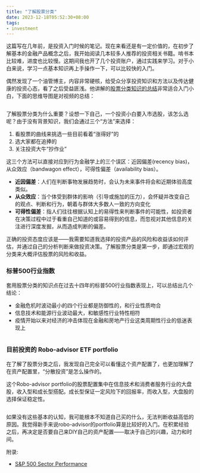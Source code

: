 ```yaml
---
title: "了解股票分类"
date: 2023-12-18T05:52:30+08:00
tags:
- investment
---
```


这篇写在几年前，是投资入门时候的笔记。现在来看还是有一定价值的，在初步了解基本的金融产品概念之后，我开始阅读几本较多人推荐的投资相关书籍。啃书本比较难，进度也比较慢。这期间我也开了几个投资账户，通过实践来学习。对于小白来说，学习一点基本知识再上手操作一下，可以比较快的入门。
  
偶然发现了一个油管博主，内容非常硬核，给受众分享投资知识和方法以及传达健康的投资心态，看了之后受益匪浅。他讲解的[股票分类知识的总结](https://www.youtube.com/watch?v=mJe9O0Ej41A&t=271s)非常适合入门小白，下面的思维导图是对视频的总结：

<div>
    <span class="image fit" style="max-width: 1000px;"><img src="https://s3.ap-southeast-1.amazonaws.com/littlecheesecake.me/money.sense/equity_categorization/money_sense_equity_categorization_mindmap.png" alt="" /></span>
<div>
  
了解股票分类为什么重要？设想一下自己，一个投资小白要入市选股，该怎么选呢？由于没有背景知识，我们会通过三个“方法”来选择：

1. 看股票的曲线来挑选一些目前看着“涨得好”的
2. 选大家都在追捧的
3. 关注投资大牛“抄作业”

这三个方法可以直接对应到行为金融学上的三个误区：近因偏差(recency bias)，从众效应（bandwagon effect），可得性偏差（availability bias）。  

- **近因偏差**：人们在判断事物发展趋势时，会认为未来事件将会和近期体验高度类似。 
- **从众效应**：当个体受到群体的影响（引导或施加的压力），会怀疑并改变自己的观点、判断和行为，朝着与群体大多数人一致的方向变化
- **可得性偏差**：指人们往往根据认知上的易得性来判断事件的可能性，如投资者在决策过程中过于看重自己知道的或容易得到的信息，而忽视对其他信息的关注进行深度发掘，从而造成判断的偏差。

正确的投资态度应该是——我需要知道我选择的投资产品的风险和收益该如何评估，并通过自己的分析判断来做投资决策。了解股票分类是第一步，即通过宏观的分类来大概评估股票的风险和收益。

### 标普500行业指数

套用股票分类的知识点在过去十四年的标普500行业指数表现上，可以总结出几个结论：  
- 金融危机时波动最小的四个行业都是防御性的，和行业性质吻合  
- 信息技术和能源行业波动最大，和敏感性行业特性相符  
- 疫情开始以来对经济的冲击体现在金融和房地产行业这类周期性行业的低迷表现上  

<div>
    <span class="image fit" style="max-width: 1000px;"><img src="https://s3.ap-southeast-1.amazonaws.com/littlecheesecake.me/money.sense/equity_categorization/money_sense_sp_500_sector_performance_cn.png" alt="" /></span>
<div>

### 目前投资的 Robo-advisor ETF portfolio  

在了解了股票分类之后，我发现自己完全可以看懂这个资产配置了，也更加理解了在资产配置里，“分散投资”是怎么操作的。

这个Robo-advisor portfolio的股票配置集中在信息技术和消费者服务行业的大盘股，收入型和成长型搭配。成长型保证一定风险下的回报率，而收入型，大盘股的选择保证稳定性。

<div>
    <span class="image fit" style="max-width: 600px;"><img src="https://s3.ap-southeast-1.amazonaws.com/littlecheesecake.me/money.sense/equity_categorization/money_sense_robo_porfolio.jpg" alt="" /></span>
<div>

如果没有这些基本的认知，我可能根本不知道自己买的什么，无法判断收益高低的原因。我觉得新手来说robo-advisor的portfolio算是比较好的入门。在积累经验之后，再决定是否要自己来DIY自己的资产配置——取决于自己的兴趣，动力和时间。  

附录:
- [S&P 500 Sector Performance](https://novelinvestor.com/sector-performance/)